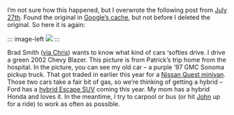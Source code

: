 I’m not sure how this happened, but I overwrote the following post from
[July 27th](http://devhawk.net/default.aspx?date=2004-07-27). Found the
original in [Google’s
cache](http://216.239.57.104/search?q=cache:RVMCz2V4UzQJ:devhawk.net/default.aspx?date=2004-07-28+july+site:devhawk.net&hl=en),
but not before I deleted the original. So here it is again:

::: image-left
[![](http://image.devhawk.net/blog-content/20040816-my-ride-revisited/hpierson_car_thumb.JPG)](http://image.devhawk.net/blog-content/20040816-my-ride-revisited/hpierson_car.JPG) 
:::

Brad Smith ([via
Chris](http://www.sellsbrothers.com/news/showTopic.aspx?ixTopic=1460))
wants to know what kind of cars ‘softies drive. I drive a green 2002
Chevy Blazer. This picture is from Patrick’s trip home from the
hospital. In the picture, you can see my old car – a purple ’97 GMC
Sonoma pickup truck. That got traded in earlier this year for a [Nissan
Quest
minivan](http://www.nissanusa.com/vehicles/ModelHomePage/0,,29706,00.html).
Those two cars take a fair bit of gas, so we’re thinking of getting a
hybrid – Ford has a [hybrid Escape
SUV](http://www.fordvehicles.com/escapehybrid/home/index.asp) coming
this year. My mom has a hybrid Honda and loves it. In the meantime, I
try to carpool or bus (or hit [John](http://blogs.msdn.com/jevdemon/) up
for a ride) to work as often as possible.
